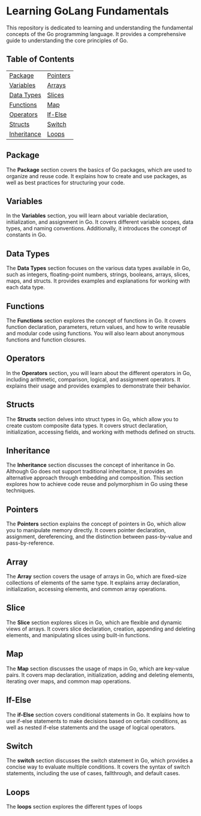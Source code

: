 ﻿# Learning GoLang Fundamentals

<p>This repository is dedicated to learning and understanding the fundamental concepts of the Go programming language. It provides a comprehensive guide to understanding the core principles of Go.</p>

## Table of Contents

|                           |                           |
| :----------------------- | :----------------------- |
| [Package](#package)       | [Pointers](#pointers)     |
| [Variables](#variables)   | [Arrays](#arrays)         |
| [Data Types](#data-types) | [Slices](#slices)         |
| [Functions](#functions)   | [Map](#map)               |
| [Operators](#operators)   | [If-Else](#if-else)       |
| [Structs](#structs)       | [Switch](#switch)         |
| [Inheritance](#inheritance) | [Loops](#loops)           |

## <a id="package" ></a> Package

The <strong>Package</strong> section covers the basics of Go packages, which are used to organize and reuse code. It explains how to create and use packages, as well as best practices for structuring your code.

## <a id="variables" ></a> Variables

In the <strong>Variables</strong> section, you will learn about variable declaration, initialization, and assignment in Go. It covers different variable scopes, data types, and naming conventions. Additionally, it introduces the concept of constants in Go.

## <a id="data_types" ></a> Data Types

The <strong>Data Types</strong> section focuses on the various data types available in Go, such as integers, floating-point numbers, strings, booleans, arrays, slices, maps, and structs. It provides examples and explanations for working with each data type.

## <a id="functions" ></a> Functions

The <strong>Functions</strong> section explores the concept of functions in Go. It covers function declaration, parameters, return values, and how to write reusable and modular code using functions. You will also learn about anonymous functions and function closures.

## <a id="operators" ></a> Operators

In the <strong>Operators</strong> section, you will learn about the different operators in Go, including arithmetic, comparison, logical, and assignment operators. It explains their usage and provides examples to demonstrate their behavior.

## <a id="structs" ></a> Structs

The <strong>Structs</strong> section delves into struct types in Go, which allow you to create custom composite data types. It covers struct declaration, initialization, accessing fields, and working with methods defined on structs.

## <a id="inheritance" ></a> Inheritance

The <strong>Inheritance</strong> section discusses the concept of inheritance in Go. Although Go does not support traditional inheritance, it provides an alternative approach through embedding and composition. This section explores how to achieve code reuse and polymorphism in Go using these techniques.

## <a id="pointers" ></a> Pointers

The <strong>Pointers</strong> section explains the concept of pointers in Go, which allow you to manipulate memory directly. It covers pointer declaration, assignment, dereferencing, and the distinction between pass-by-value and pass-by-reference.

## <a id="array" ></a> Array

The <strong>Array</strong> section covers the usage of arrays in Go, which are fixed-size collections of elements of the same type. It explains array declaration, initialization, accessing elements, and common array operations.

## <a id="slice" ></a> Slice

The <strong>Slice</strong> section explores slices in Go, which are flexible and dynamic views of arrays. It covers slice declaration, creation, appending and deleting elements, and manipulating slices using built-in functions.

## <a id="map" ></a> Map

The <strong>Map</strong> section discusses the usage of maps in Go, which are key-value pairs. It covers map declaration, initialization, adding and deleting elements, iterating over maps, and common map operations.

## <a id="if_else" ></a> If-Else

The <strong>if-Else</strong> section covers conditional statements in Go. It explains how to use if-else statements to make decisions based on certain conditions, as well as nested if-else statements and the usage of logical operators.

## <a id="switch" ></a> Switch

The <strong>switch</strong> section discusses the switch statement in Go, which provides a concise way to evaluate multiple conditions. It covers the syntax of switch statements, including the use of cases, fallthrough, and default cases.

## <a id="loops" ></a> Loops

The <strong>loops</strong> section explores the different types of loops
